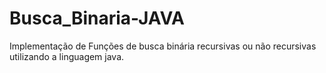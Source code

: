 # Busca_Binaria-JAVA
Implementação de Funções de busca binária recursivas ou não recursivas utilizando a linguagem java.
